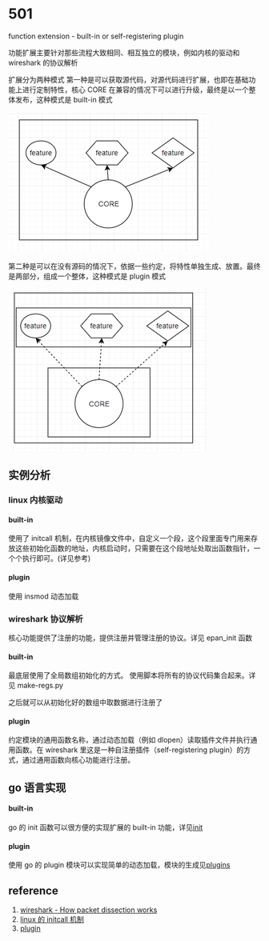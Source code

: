 # 501

function extension - built-in or self-registering plugin

功能扩展主要针对那些流程大致相同、相互独立的模块，例如内核的驱动和 wireshark 的协议解析

扩展分为两种模式
第一种是可以获取源代码，对源代码进行扩展，也即在基础功能上进行定制特性，核心 CORE 在兼容的情况下可以进行升级，最终是以一个整体发布，这种模式是 built-in 模式

![image-20220117171518996](image/image-20220117171518996.png)

第二种是可以在没有源码的情况下，依据一些约定，将特性单独生成、放置。最终是两部分，组成一个整体，这种模式是 plugin 模式

![image-20220117172830675](image/image-20220117172830675.png)

## 实例分析

### linux 内核驱动

#### built-in

使用了 initcall 机制，在内核镜像文件中，自定义一个段，这个段里面专门用来存放这些初始化函数的地址，内核启动时，只需要在这个段地址处取出函数指针，一个个执行即可。(详见参考)

#### plugin

使用 insmod 动态加载

### wireshark 协议解析

核心功能提供了注册的功能，提供注册并管理注册的协议。详见 epan_init 函数

#### built-in

最底层使用了全局数组初始化的方式。 使用脚本将所有的协议代码集合起来。详见 make-regs.py

之后就可以从初始化好的数组中取数据进行注册了

#### plugin

约定模块的通用函数名称，通过动态加载（例如 dlopen）读取插件文件并执行通用函数。在 wireshark 里这是一种自注册插件（self-registering plugin）的方式，通过通用函数向核心功能进行注册。

## go 语言实现

#### built-in

go 的 init 函数可以很方便的实现扩展的 built-in 功能，详见[init](../030)

#### plugin

使用 go 的 plugin 模块可以实现简单的动态加载，模块的生成见[plugins](../109)

## reference

1. [wireshark - How packet dissection works](https://www.wireshark.org/docs/wsdg_html_chunked/ChapterDissection.html#ChDissectWorks)
2. [linux 的 initcall 机制](https://www.cnblogs.com/downey-blog/p/10486653.html)
3. [plugin](https://golang.google.cn/pkg/plugin/)
